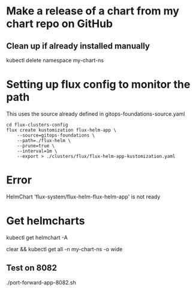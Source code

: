# Make a release of a chart from my chart repo on GitHub

## Clean up if already installed manually
kubectl delete namespace my-chart-ns

# Setting up flux config to monitor the path
This uses the source already defined in gitops-foundations-source.yaml


```
cd flux-clusters-config
flux create kustomization flux-helm-app \
    --source=gitops-foundations \
    --path=./flux-helm \
    --prune=true \
    --interval=1m \
    --export > ./clusters/flux/flux-helm-app-kustomization.yaml
```
# Error
HelmChart 'flux-system/flux-helm-flux-helm-app' is not ready

# Get helmcharts
kubectl get helmchart -A 

clear && kubectl get all -n my-chart-ns -o wide

## Test on 8082
./port-forward-app-8082.sh

